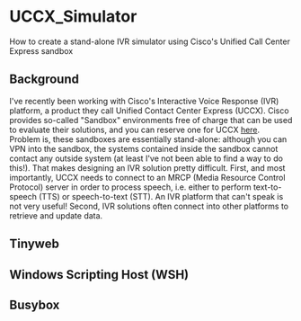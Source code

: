 # UCCX_Simulator
How to create a stand-alone IVR simulator using Cisco's Unified Call Center Express sandbox
## Background
I've recently been working with Cisco's Interactive Voice Response (IVR) platform, a product they call Unified Contact Center Express (UCCX).  Cisco provides so-called "Sandbox" environments free of charge that can be used to evaluate their solutions, and you can reserve one for UCCX [here](https://developer.cisco.com/docs/sandbox/#!collaboration).  Problem is, these sandboxes are essentially stand-alone: although you can VPN into the sandbox, the systems contained inside the sandbox cannot contact any outside system (at least I've not been able to find a way to do this!).  That makes designing an IVR solution pretty difficult.  First, and most importantly, UCCX needs to connect to an MRCP (Media Resource Control Protocol) server in order to process speech, i.e. either to perform text-to-speech (TTS) or speech-to-text (STT).  An IVR platform that can't speak is not very useful!  Second, IVR solutions often connect into other platforms to retrieve and update data.
## Tinyweb

## Windows Scripting Host (WSH)

## Busybox
